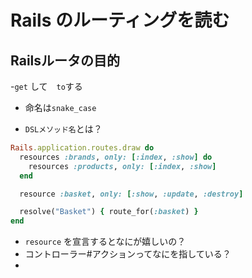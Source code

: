 # Rails のルーティングを読む

## Railsルータの目的
-`get` して　`to`する
- 命名は`snake_case`

- `DSLメソッド名`とは？
```ruby
Rails.application.routes.draw do
  resources :brands, only: [:index, :show] do
    resources :products, only: [:index, :show]
  end

  resource :basket, only: [:show, :update, :destroy]

  resolve("Basket") { route_for(:basket) }
end
```

- `resource` を宣言するとなにが嬉しいの？
- コントローラー#アクションってなにを指している？
- 